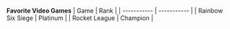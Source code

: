 **Favorite Video Games**
	| Game | Rank |
| ----------- | ----------- |
| Rainbow Six Siege | Platinum |
| Rocket League | Champion |
